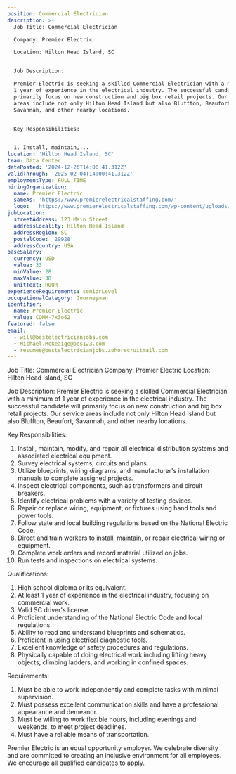 ```yaml
---
position: Commercial Electrician
description: >-
  Job Title: Commercial Electrician

  Company: Premier Electric

  Location: Hilton Head Island, SC


  Job Description:

  Premier Electric is seeking a skilled Commercial Electrician with a minimum of
  1 year of experience in the electrical industry. The successful candidate will
  primarily focus on new construction and big box retail projects. Our service
  areas include not only Hilton Head Island but also Bluffton, Beaufort,
  Savannah, and other nearby locations.


  Key Responsibilities:


  1. Install, maintain,...
location: 'Hilton Head Island, SC'
team: Data Center
datePosted: '2024-12-26T14:00:41.312Z'
validThrough: '2025-02-04T14:00:41.312Z'
employmentType: FULL_TIME
hiringOrganization:
  name: Premier Electric
  sameAs: 'https://www.premierelectricalstaffing.com/'
  logo: ' https://www.premierelectricalstaffing.com/wp-content/uploads/2020/05/Premier-Electrical-Staffing-logo.png'
jobLocation:
  streetAddress: 123 Main Street
  addressLocality: Hilton Head Island
  addressRegion: SC
  postalCode: '29928'
  addressCountry: USA
baseSalary:
  currency: USD
  value: 33
  minValue: 28
  maxValue: 38
  unitText: HOUR
experienceRequirements: seniorLevel
occupationalCategory: Journeyman
identifier:
  name: Premier Electric
  value: COMM-7x3o62
featured: false
email:
  - will@bestelectricianjobs.com
  - Michael.Mckeaige@pes123.com
  - resumes@bestelectricianjobs.zohorecruitmail.com
---
```




Job Title: Commercial Electrician
Company: Premier Electric
Location: Hilton Head Island, SC

Job Description:
Premier Electric is seeking a skilled Commercial Electrician with a minimum of 1 year of experience in the electrical industry. The successful candidate will primarily focus on new construction and big box retail projects. Our service areas include not only Hilton Head Island but also Bluffton, Beaufort, Savannah, and other nearby locations.

Key Responsibilities:

1. Install, maintain, modify, and repair all electrical distribution systems and associated electrical equipment.
2. Survey electrical systems, circuits and plans.
3. Utilize blueprints, wiring diagrams, and manufacturer's installation manuals to complete assigned projects.
4. Inspect electrical components, such as transformers and circuit breakers.
5. Identify electrical problems with a variety of testing devices.
6. Repair or replace wiring, equipment, or fixtures using hand tools and power tools.
7. Follow state and local building regulations based on the National Electric Code.
8. Direct and train workers to install, maintain, or repair electrical wiring or equipment.
9. Complete work orders and record material utilized on jobs.
10. Run tests and inspections on electrical systems.

Qualifications:

1. High school diploma or its equivalent.
2. At least 1 year of experience in the electrical industry, focusing on commercial work.
3. Valid SC driver's license.
4. Proficient understanding of the National Electric Code and local regulations.
5. Ability to read and understand blueprints and schematics.
6. Proficient in using electrical diagnostic tools.
7. Excellent knowledge of safety procedures and regulations.
8. Physically capable of doing electrical work including lifting heavy objects, climbing ladders, and working in confined spaces.

Requirements:

1. Must be able to work independently and complete tasks with minimal supervision.
2. Must possess excellent communication skills and have a professional appearance and demeanor.
3. Must be willing to work flexible hours, including evenings and weekends, to meet project deadlines.
4. Must have a reliable means of transportation.

Premier Electric is an equal opportunity employer. We celebrate diversity and are committed to creating an inclusive environment for all employees. We encourage all qualified candidates to apply.
